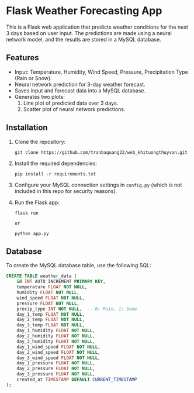 # Flask Weather Forecasting App

This is a Flask web application that predicts weather conditions for the next 3 days based on user input. The predictions are made using a neural network model, and the results are stored in a MySQL database.

## Features
- Input: Temperature, Humidity, Wind Speed, Pressure, Precipitation Type (Rain or Snow).
- Neural network prediction for 3-day weather forecast.
- Saves input and forecast data into a MySQL database.
- Generates two plots: 
  1. Line plot of predicted data over 3 days.
  2. Scatter plot of neural network predictions.

## Installation

1. Clone the repository:
    ```
    git clone https://github.com/tranbaquang22/web_khituongthuyvan.git
    ```
    

2. Install the required dependencies:
    ```
    pip install -r requirements.txt
    ```

3. Configure your MySQL connection settings in `config.py` (which is not included in this repo for security reasons).

4. Run the Flask app:
    ```
    flask run
    
    or

    python app.py
    ```

## Database

To create the MySQL database table, use the following SQL:

```sql
CREATE TABLE weather_data (
    id INT AUTO_INCREMENT PRIMARY KEY,
    temperature FLOAT NOT NULL,
    humidity FLOAT NOT NULL,
    wind_speed FLOAT NOT NULL,
    pressure FLOAT NOT NULL,
    precip_type INT NOT NULL,  -- 0: Rain, 1: Snow
    day_1_temp FLOAT NOT NULL,
    day_2_temp FLOAT NOT NULL,
    day_3_temp FLOAT NOT NULL,
    day_1_humidity FLOAT NOT NULL,
    day_2_humidity FLOAT NOT NULL,
    day_3_humidity FLOAT NOT NULL,
    day_1_wind_speed FLOAT NOT NULL,
    day_2_wind_speed FLOAT NOT NULL,
    day_3_wind_speed FLOAT NOT NULL,
    day_1_pressure FLOAT NOT NULL,
    day_2_pressure FLOAT NOT NULL,
    day_3_pressure FLOAT NOT NULL,
    created_at TIMESTAMP DEFAULT CURRENT_TIMESTAMP
);
